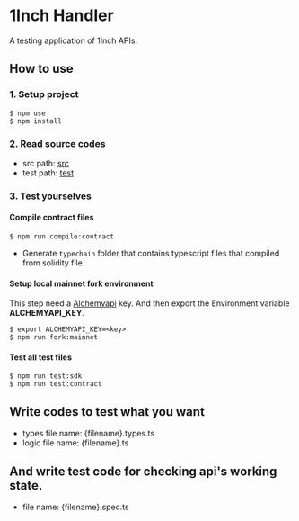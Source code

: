 # 1Inch Handler

A testing application of 1Inch APIs.

## How to use

### 1. Setup project

```shell
$ npm use
$ npm install
```

### 2. Read source codes

- src path: [src](src)
- test path: [test](test)

### 3. Test yourselves

#### Compile contract files

```shell
$ npm run compile:contract
```

- Generate `typechain` folder that contains typescript files that compiled from solidity file.

#### Setup local mainnet fork environment
This step need a [Alchemyapi](https://alchemyapi.io) key.
And then export the Environment variable **ALCHEMYAPI_KEY**.

```shell
$ export ALCHEMYAPI_KEY=<key>
$ npm run fork:mainnet
```

#### Test all test files

```shell
$ npm run test:sdk
$ npm run test:contract
```

## Write codes to test what you want

- types file name: {filename}.types.ts
- logic file name: {filename}.ts

## And write test code for checking api's working state.

- file name: {filename}.spec.ts
